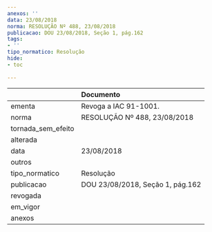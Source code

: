 ```yaml
---
anexos: ''
data: 23/08/2018
norma: RESOLUÇÃO Nº 488, 23/08/2018
publicacao: DOU 23/08/2018, Seção 1, pág.162
tags:
- ''
tipo_normatico: Resolução
hide: 
- toc 
 
---
```


|                    | Documento                        |
|:-------------------|:---------------------------------|
| ementa             | Revoga a IAC 91-1001.            |
| norma              | RESOLUÇÃO Nº 488, 23/08/2018     |
| tornada_sem_efeito |                                  |
| alterada           |                                  |
| data               | 23/08/2018                       |
| outros             |                                  |
| tipo_normatico     | Resolução                        |
| publicacao         | DOU 23/08/2018, Seção 1, pág.162 |
| revogada           |                                  |
| em_vigor           |                                  |
| anexos             |                                  |